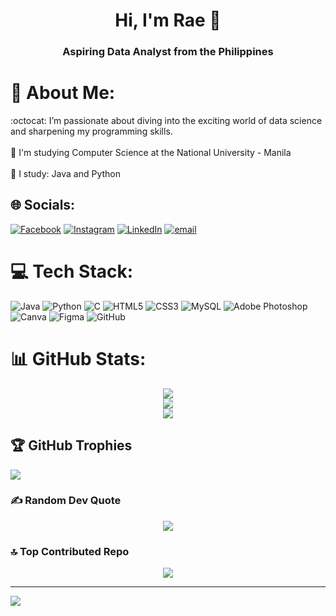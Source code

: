 <h1 align="center">Hi, I'm Rae 👋 </h1>
<h3 align="center">Aspiring Data Analyst from the Philippines </h3>



# 💫 About Me:
:octocat: I’m passionate about diving into the exciting world of data science and sharpening my programming skills.<br><br>🌟 I'm studying Computer Science at the National University - Manila<br><br>🌸 I study: Java and Python


## 🌐 Socials:
[![Facebook](https://img.shields.io/badge/Facebook-%231877F2.svg?logo=Facebook&logoColor=white)](https://facebook.com/rae.paulos.2024) [![Instagram](https://img.shields.io/badge/Instagram-%23E4405F.svg?logo=Instagram&logoColor=white)](https://instagram.com/raesp_berry) [![LinkedIn](https://img.shields.io/badge/LinkedIn-%230077B5.svg?logo=linkedin&logoColor=white)](https://linkedin.com/in/rae-paulos-8969b5249) [![email](https://img.shields.io/badge/Email-D14836?logo=gmail&logoColor=white)](mailto:r.paulos.dev@gmail.com) 

# 💻 Tech Stack:
![Java](https://img.shields.io/badge/java-%23ED8B00.svg?style=for-the-badge&logo=openjdk&logoColor=white) ![Python](https://img.shields.io/badge/python-3670A0?style=for-the-badge&logo=python&logoColor=ffdd54) ![C](https://img.shields.io/badge/c-%2300599C.svg?style=for-the-badge&logo=c&logoColor=white) ![HTML5](https://img.shields.io/badge/html5-%23E34F26.svg?style=for-the-badge&logo=html5&logoColor=white) ![CSS3](https://img.shields.io/badge/css3-%231572B6.svg?style=for-the-badge&logo=css3&logoColor=white) ![MySQL](https://img.shields.io/badge/mysql-4479A1.svg?style=for-the-badge&logo=mysql&logoColor=white) ![Adobe Photoshop](https://img.shields.io/badge/adobe%20photoshop-%2331A8FF.svg?style=for-the-badge&logo=adobe%20photoshop&logoColor=white) ![Canva](https://img.shields.io/badge/Canva-%2300C4CC.svg?style=for-the-badge&logo=Canva&logoColor=white) ![Figma](https://img.shields.io/badge/figma-%23F24E1E.svg?style=for-the-badge&logo=figma&logoColor=white) ![GitHub](https://img.shields.io/badge/github-%23121011.svg?style=for-the-badge&logo=github&logoColor=white)

# 📊 GitHub Stats:
<div align="center">
  <img src="https://github-readme-stats.vercel.app/api?username=rpaulos&theme=codeSTACKr&hide_border=true&include_all_commits=false&count_private=false"/>
  <br/>
  <img src="https://nirzak-streak-stats.vercel.app/?user=rpaulos&theme=codeSTACKr&hide_border=true"/>
  <br/>
  <img src="https://github-readme-stats.vercel.app/api/top-langs/?username=rpaulos&theme=codeSTACKr&hide_border=true&include_all_commits=false&count_private=false&layout=compact"/>
</div>

## 🏆 GitHub Trophies
![](https://github-profile-trophy.vercel.app/?username=rpaulos&theme=radical&no-frame=false&no-bg=true&margin-w=4)

### ✍️ Random Dev Quote
<div align="center">
  <img src="https://quotes-github-readme.vercel.app/api?type=horizontal&theme=radical"/>
</div>

### 🔝 Top Contributed Repo
<div align="center">
  <img src="https://github-contributor-stats.vercel.app/api?username=rpaulos&limit=5&theme=radical&combine_all_yearly_contributions=true"/>
</div>

---

[![](https://visitcount.itsvg.in/api?id=rpaulos&icon=1&color=3)](https://visitcount.itsvg.in)

<!-- Proudly created with GPRM ( https://gprm.itsvg.in ) -->
